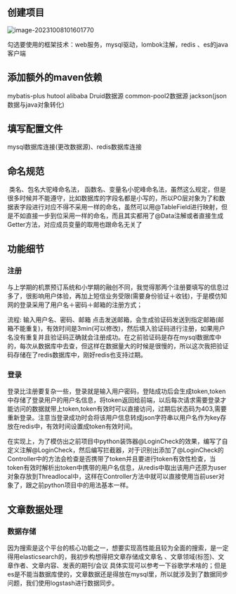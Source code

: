 ## 创建项目

![image-20231008101601770](C:\Users\mczzy\AppData\Roaming\Typora\typora-user-images\image-20231008101601770.png) 

勾选要使用的框架技术：web服务，mysql驱动，lombok注解，redis 、es的java客户端

## 添加额外的maven依赖

mybatis-plus   hutool  alibaba Druid数据源    common-pool2数据源   jackson(json数据与java对象转化)

## 填写配置文件

mysql数据库连接(更改数据源)、redis数据库连接

## 命名规范

​	类名、包名大驼峰命名法， 函数名、变量名小驼峰命名法，虽然这么规定，但是很多时候并不能遵守，比如数据库的字段名都是小写的，所以PO层对象为了和数据表字段进行对应不得不采用一样的命名，虽然可以用@TableField进行映射，但是不如直接一步到位采用一样的命名，而且其实都用了@Data注解或者直接生成Getter方法，对应成员变量的取用也跟命名无关了

## 功能细节

### 注册

​	与上学期的机票预订系统和小学期的融创不同，我觉得那两个注册要填写的信息过多了，很影响用户体验，再加上短信业务受限(需要身份验证＋收钱)，于是模仿知网的登录采用了用户名＋密码＋邮箱的注册方式；

流程: 输入用户名、密码、邮箱 点击发送邮箱，会生成验证码发送到指定邮箱(邮箱不能重复)，有效时间是3min(可以修改)，然后填入验证码进行注册，如果用户名没有重复并且验证码正确就会注册成功。在之前验证码是存在mysql数据库中的，每次从数据库中去查，但这样在数据量大的时候是很慢的，所以这次我把验证码存储在了redis数据库中，刚好redis也支持过期。

### 登录

​	登录比注册要复杂一些，登录就是输入用户密码，登陆成功后会生成token,token中存储了登录用户的用户名信息，将token返回给前端，以后每次请求需要登录才能访问的数据就带上token,token有效时可以直接访问，过期后状态码为403,需要重新登录。注意当登录成功时会将该用户信息转成json字符串以用户名作为key存放在redis中，有效时间设置成token有效时间。

​	在实现上，为了模仿出之前项目中python装饰器@LoginCheck的效果，编写了自定义注解@LoginCheck，然后编写拦截器，对于识别出添加了@LoginCheck的Controller中的方法会检查是否携带了token并且要进行token有效性检查，当token有效时解析出token中携带的用户名信息，从redis中取出该用户还原为user对象存放到Threadlocal中，这样在Controller方法中就可以直接使用当前user对象了，跟之前python项目中的用法基本一样。



## 文章数据处理

### 数据存储

​	因为搜索是这个平台的核心功能之一，想要实现高性能且较为全面的搜索，是一定得用elasticsearch的，我初步构想得把文章存储成文章名  、文章领域(标签)、文章作者、文章内容、发表的期刊/会议  具体实现可以参考一下谷歌学术啥的；但是es是不能当数据库使的，文章数据还是得放在mysql里，所以就涉及到了数据同步问题，我们使用logstash进行数据同步。
